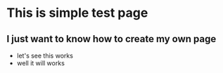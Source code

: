 # This is simple test page

## I just want to know how to create my own page

* let's see this works
* well it will works
